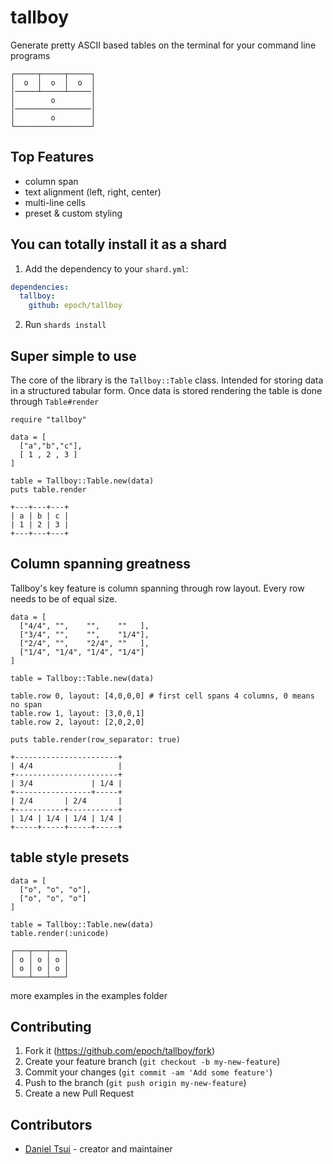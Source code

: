 # tallboy

Generate pretty ASCII based tables on the terminal for your command line programs

```tallboy
┌─────┬─────┬─────┐
│  o  │  o  │  o  │
│─────┴─────┴─────│
│        o        │
│─────────────────│
│        o        │
└─────────────────┘
```

## Top Features

- column span
- text alignment (left, right, center)
- multi-line cells
- preset & custom styling

## You can totally install it as a shard

1. Add the dependency to your `shard.yml`:

```yaml
dependencies:
  tallboy:
    github: epoch/tallboy
```

2. Run `shards install`

## Super simple to use

The core of the library is the `Tallboy::Table` class. Intended for storing data in a structured tabular form. Once data is stored rendering the table is done through `Table#render`

```crystal
require "tallboy"

data = [
  ["a","b","c"],
  [ 1 , 2 , 3 ]
]

table = Tallboy::Table.new(data)
puts table.render
```
```
+---+---+---+
| a | b | c |
| 1 | 2 | 3 |
+---+---+---+
```

## Column spanning greatness

Tallboy's key feature is column spanning through row layout. Every row needs to be of equal size.

```crystal
data = [
  ["4/4", "",    "",    ""   ],
  ["3/4", "",    "",    "1/4"],
  ["2/4", "",    "2/4", ""   ],
  ["1/4", "1/4", "1/4", "1/4"]
]

table = Tallboy::Table.new(data)

table.row 0, layout: [4,0,0,0] # first cell spans 4 columns, 0 means no span
table.row 1, layout: [3,0,0,1]
table.row 2, layout: [2,0,2,0]

puts table.render(row_separator: true)
```
```
+-----------------------+
| 4/4                   |
+-----------------------+
| 3/4             | 1/4 |
+-----------------+-----+
| 2/4       | 2/4       |
+-----------+-----------+
| 1/4 | 1/4 | 1/4 | 1/4 |
+-----+-----+-----+-----+
```

## table style presets

```crystal
data = [
  ["o", "o", "o"],
  ["o", "o", "o"]
]

table = Tallboy::Table.new(data)
table.render(:unicode)
```
```
┌───┬───┬───┐
│ o │ o │ o │
│ o │ o │ o │
└───┴───┴───┘
```
more examples in the examples folder 

## Contributing

1. Fork it (https://github.com/epoch/tallboy/fork)
2. Create your feature branch (`git checkout -b my-new-feature`)
3. Commit your changes (`git commit -am 'Add some feature'`)
4. Push to the branch (`git push origin my-new-feature`)
5. Create a new Pull Request

## Contributors

- [Daniel Tsui](https://github.com/epoch) - creator and maintainer
